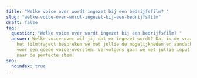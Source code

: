 ```yaml
---
title: "Welke voice over wordt ingezet bij een bedrijfsfilm? "
slug: "welke-voice-over-wordt-ingezet-bij-een-bedrijfsfilm"
draft: false
faq:
  question: "Welke voice over wordt ingezet bij een bedrijfsfilm? "
  answer: Welke voice-over wil jij dat er ingezet wordt? Dat is de vraag. Tijdens
    het filmtraject bespreken we met jullie de mogelijkheden en aandachtspunten
    voor een goede voice-overstem. Vervolgens gaan we met jullie input op zoek
    naar de perfecte stem!
seo:
  noindex: true
---
```

